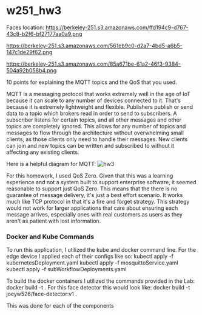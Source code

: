 # w251_hw3

Faces location:
https://berkeley-251.s3.amazonaws.com/ffd194c9-d767-43c8-b2f6-bf27177aa0a9.png

https://berkeley-251.s3.amazonaws.com/561eb9c0-d2a7-4bd5-a6b5-147c1de29f62.png

https://berkeley-251.s3.amazonaws.com/85a671be-61a2-46f3-9384-504a92b058b4.png

10 points for explaining the MQTT topics and the QoS that you used.

MQTT is a messaging protocol that works extremely well in the age of IoT because it can scale to any number of devices connected to it. That's because it is extremely lightweight and flexible. Publishers publish or send data to a topic which brokers read in order to send to subscribers. A subscriber listens for certain topics, and all other messages and other topics are completely ignored. This allows for any number of topics and messages to flow through the architecture without overwhelming small clients, as those clients only need to handle their messages. New clients can join and new topics can be written and subscribed to without it affecting any existing clients.

Here is a helpful diagram for MQTT:
![hw3](https://user-images.githubusercontent.com/89554858/160498783-f6a07c41-18fa-428f-9e60-6dc1af32ba44.png)

For this homework, I used QoS Zero. Given that this was a learning experience and not a system built to support enterprise software, it seemed reasonable to support just QoS Zero. This means that the there is no guarantee of message delivery, it's just a best effort scenario. It works much like TCP protocol in that it's a fire and forget strategy. This strategy would not work for larger applications that care about ensuring each message arrives, especially ones with real customers as users as they aren't as patient with lost information. 


### Docker and Kube Commands
To run this application, I utilized the kube and docker command line. For the edge device I applied each of their configs like so:
kubectl apply -f kubernetesDeployment.yaml
kubectl apply -f mosquittoService.yaml
kubectl apply -f subWorkflowDeployments.yaml

To build the docker containers I utilized the commands provided in the Lab:
docker build -t <image-name> .
For this face detector this would look like:
docker build -t joeyw526/face-detector:v1 .

This was done for each of the components
